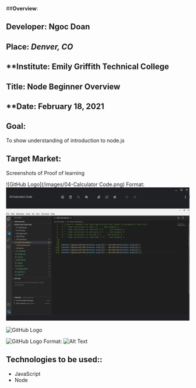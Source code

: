 ##**Overview**:
<br>


## **Developer**: Ngoc Doan
## **Place:** *Denver, CO*
## **Institute: Emily Griffith Technical College
## **Title**: Node Beginner Overview  
## **Date: February 18, 2021

## **Goal**:
To show understanding of introduction to node.js 

## **Target Market**: 
Screenshots of Proof of learning


![GitHub Logo](/images/04-Calculator Code.png)
Format: ![Alt Text](https://github.com/ndoan24/server-side-scripting-/blob/main/images/04-Calculator%20Code.png) 


![GitHub Logo](/images/04-CalculatorCode.png)



![GitHub Logo](/images/04-CalculatorOutput.png)
Format: ![Alt Text](url)


## **Technologies to be used:**:
* JavaScript
* Node


